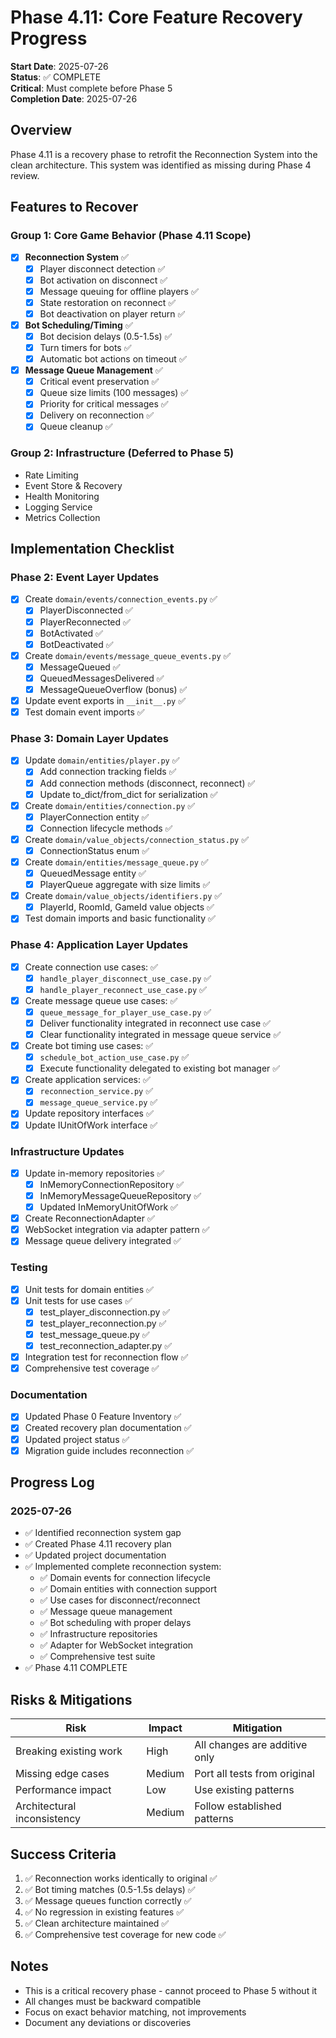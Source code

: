 # Phase 4.11: Core Feature Recovery Progress

**Start Date**: 2025-07-26  
**Status**: ✅ COMPLETE  
**Critical**: Must complete before Phase 5  
**Completion Date**: 2025-07-26

## Overview

Phase 4.11 is a recovery phase to retrofit the Reconnection System into the clean architecture. This system was identified as missing during Phase 4 review.

## Features to Recover

### Group 1: Core Game Behavior (Phase 4.11 Scope)
- [x] **Reconnection System** ✅
  - [x] Player disconnect detection ✅
  - [x] Bot activation on disconnect ✅
  - [x] Message queuing for offline players ✅
  - [x] State restoration on reconnect ✅
  - [x] Bot deactivation on player return ✅

- [x] **Bot Scheduling/Timing** ✅
  - [x] Bot decision delays (0.5-1.5s) ✅
  - [x] Turn timers for bots ✅
  - [x] Automatic bot actions on timeout ✅

- [x] **Message Queue Management** ✅
  - [x] Critical event preservation ✅
  - [x] Queue size limits (100 messages) ✅
  - [x] Priority for critical messages ✅
  - [x] Delivery on reconnection ✅
  - [x] Queue cleanup ✅

### Group 2: Infrastructure (Deferred to Phase 5)
- Rate Limiting
- Event Store & Recovery
- Health Monitoring
- Logging Service
- Metrics Collection

## Implementation Checklist

### Phase 2: Event Layer Updates
- [x] Create `domain/events/connection_events.py` ✅
  - [x] PlayerDisconnected ✅
  - [x] PlayerReconnected ✅
  - [x] BotActivated ✅
  - [x] BotDeactivated ✅
- [x] Create `domain/events/message_queue_events.py` ✅
  - [x] MessageQueued ✅
  - [x] QueuedMessagesDelivered ✅
  - [x] MessageQueueOverflow (bonus) ✅
- [x] Update event exports in `__init__.py` ✅
- [x] Test domain event imports ✅

### Phase 3: Domain Layer Updates
- [x] Update `domain/entities/player.py` ✅
  - [x] Add connection tracking fields ✅
  - [x] Add connection methods (disconnect, reconnect) ✅
  - [x] Update to_dict/from_dict for serialization ✅
- [x] Create `domain/entities/connection.py` ✅
  - [x] PlayerConnection entity ✅
  - [x] Connection lifecycle methods ✅
- [x] Create `domain/value_objects/connection_status.py` ✅
  - [x] ConnectionStatus enum ✅
- [x] Create `domain/entities/message_queue.py` ✅
  - [x] QueuedMessage entity ✅
  - [x] PlayerQueue aggregate with size limits ✅
- [x] Create `domain/value_objects/identifiers.py` ✅
  - [x] PlayerId, RoomId, GameId value objects ✅
- [x] Test domain imports and basic functionality ✅

### Phase 4: Application Layer Updates
- [x] Create connection use cases: ✅
  - [x] `handle_player_disconnect_use_case.py` ✅
  - [x] `handle_player_reconnect_use_case.py` ✅
- [x] Create message queue use cases: ✅
  - [x] `queue_message_for_player_use_case.py` ✅
  - [x] Deliver functionality integrated in reconnect use case ✅
  - [x] Clear functionality integrated in message queue service ✅
- [x] Create bot timing use cases: ✅
  - [x] `schedule_bot_action_use_case.py` ✅
  - [x] Execute functionality delegated to existing bot manager ✅
- [x] Create application services: ✅
  - [x] `reconnection_service.py` ✅
  - [x] `message_queue_service.py` ✅
- [x] Update repository interfaces ✅
- [x] Update IUnitOfWork interface ✅

### Infrastructure Updates
- [x] Update in-memory repositories ✅
  - [x] InMemoryConnectionRepository ✅
  - [x] InMemoryMessageQueueRepository ✅
  - [x] Updated InMemoryUnitOfWork ✅
- [x] Create ReconnectionAdapter ✅
- [x] WebSocket integration via adapter pattern ✅
- [x] Message queue delivery integrated ✅

### Testing
- [x] Unit tests for domain entities ✅
- [x] Unit tests for use cases ✅
  - [x] test_player_disconnection.py ✅
  - [x] test_player_reconnection.py ✅
  - [x] test_message_queue.py ✅
  - [x] test_reconnection_adapter.py ✅
- [x] Integration test for reconnection flow ✅
- [x] Comprehensive test coverage ✅

### Documentation
- [x] Updated Phase 0 Feature Inventory ✅
- [x] Created recovery plan documentation ✅
- [x] Updated project status ✅
- [x] Migration guide includes reconnection ✅

## Progress Log

### 2025-07-26
- ✅ Identified reconnection system gap
- ✅ Created Phase 4.11 recovery plan
- ✅ Updated project documentation
- ✅ Implemented complete reconnection system:
  - ✅ Domain events for connection lifecycle
  - ✅ Domain entities with connection support
  - ✅ Use cases for disconnect/reconnect
  - ✅ Message queue management
  - ✅ Bot scheduling with proper delays
  - ✅ Infrastructure repositories
  - ✅ Adapter for WebSocket integration
  - ✅ Comprehensive test suite
- ✅ Phase 4.11 COMPLETE

## Risks & Mitigations

| Risk | Impact | Mitigation |
|------|--------|------------|
| Breaking existing work | High | All changes are additive only |
| Missing edge cases | Medium | Port all tests from original |
| Performance impact | Low | Use existing patterns |
| Architectural inconsistency | Medium | Follow established patterns |

## Success Criteria

1. ✅ Reconnection works identically to original ✅
2. ✅ Bot timing matches (0.5-1.5s delays) ✅
3. ✅ Message queues function correctly ✅
4. ✅ No regression in existing features ✅
5. ✅ Clean architecture maintained ✅
6. ✅ Comprehensive test coverage for new code ✅

## Notes

- This is a critical recovery phase - cannot proceed to Phase 5 without it
- All changes must be backward compatible
- Focus on exact behavior matching, not improvements
- Document any deviations or discoveries
